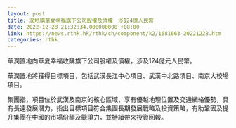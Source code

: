 ```yaml
---
layout: post
title: 潤地購華夏幸福旗下公司股權及債權　涉124億人民幣
date: 2022-12-28 21:32:34.000000000 +08:00
link: https://news.rthk.hk/rthk/ch/component/k2/1681663-20221228.htm
categories: rthk
---
```


華潤置地向華夏幸福收購旗下公司股權及債權，涉及124億元人民幣。

華潤置地將獲得目標項目，包括武漢長江中心項目、武漢中北路項目、南京大校場項目。

集團指，項目位於武漢及南京的核心區域，享有優越地理位置及交通網絡優勢，具有長遠發展潛力，指出目標項目符合集團長期發展戰略及投資策略，有助鞏固及提升集團在中國的市場份額及競爭力，並持續帶來投資回報。
